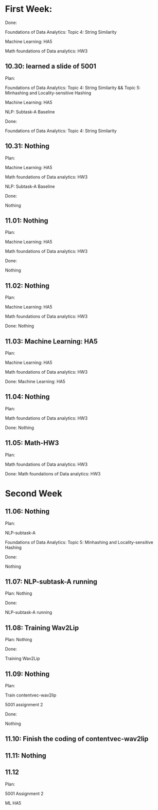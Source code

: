# First Week:

Done:

Foundations of Data Analytics: Topic 4: String Similarity

Machine Learning: HA5

Math foundations of Data analytics: HW3

## 10.30: learned a slide of 5001

Plan:

Foundations of Data Analytics: Topic 4: String Similarity  && Topic 5: Minhashing and Locality-sensitive Hashing  

Machine Learning: HA5

NLP: Subtask-A Baseline

Done:

Foundations of Data Analytics: Topic 4: String Similarity

## 10.31: Nothing

Plan:

Machine Learning: HA5

Math foundations of Data analytics: HW3

NLP: Subtask-A Baseline

Done:

Nothing

## 11.01: Nothing

Plan:

Machine Learning: HA5

Math foundations of Data analytics: HW3

Done:

Nothing

## 11.02: Nothing

Plan:

Machine Learning: HA5

Math foundations of Data analytics: HW3

Done: Nothing

## 11.03: Machine Learning: HA5

Plan:

Machine Learning: HA5

Math foundations of Data analytics: HW3

Done: Machine Learning: HA5

## 11.04: Nothing

Plan:

Math foundations of Data analytics: HW3

Done: Nothing

## 11.05: Math-HW3

Plan:

Math foundations of Data analytics: HW3

Done: Math foundations of Data analytics: HW3

# Second Week

## 11.06: Nothing

Plan:

NLP-subtask-A

Foundations of Data Analytics: Topic 5: Minhashing and Locality-sensitive Hashing

Done:

Nothing

## 11.07: NLP-subtask-A running

Plan: Nothing

Done:

NLP-subtask-A running

## 11.08: Training Wav2Lip

Plan: Nothing

Done:

Training Wav2Lip

## 11.09: Nothing

Plan: 

Train contentvec-wav2lip

5001 assignment 2

Done:

Nothing

## 11.10: Finish the coding of contentvec-wav2lip

## 11.11: Nothing

## 11.12

Plan: 

5001 Assignment 2

ML HA5
